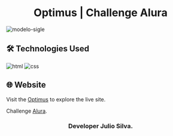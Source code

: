 # <h1 align="center">Optimus | Challenge Alura</h1>

![modelo-sigle](https://github.com/JuCanavans/single/assets/103950621/f157a502-3a6e-4f58-85f7-90a53a2909a6)

## 🛠 Technologies Used
![html](https://github.com/JuCanavans/carta_de_aniversario/assets/103950621/26d205cf-94be-4681-bb60-0a2f686f62b1)
![css](https://github.com/JuCanavans/carta_de_aniversario/assets/103950621/b265c9fd-bbde-4f4d-a09d-574e184aca00)

## 🌐 Website
Visit the [Optimus](https://single-liart.vercel.app/) to explore the live site.

Challenge [Alura](https://www.alura.com.br/).

### <p align="center">Developer Julio Silva.</p>
